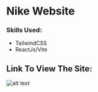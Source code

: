 # Nike Website

### Skills Used:
 * TailwindCSS
 * ReactJs/Vite

## Link To View The Site:
![alt text](https://mohini1403.github.io/nike-deploy/)
